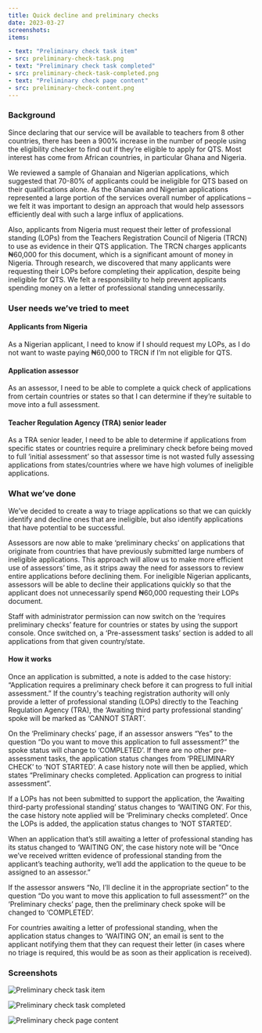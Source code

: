 ```yaml
---
title: Quick decline and preliminary checks
date: 2023-03-27
screenshots:
items:

- text: "Preliminary check task item"
- src: preliminary-check-task.png
- text: "Preliminary check task completed"
- src: preliminary-check-task-completed.png
- text: "Preliminary check page content"
- src: preliminary-check-content.png
---
```


### Background

Since declaring that our service will be available to teachers from 8 other countries, there has been a 900% increase in the number of people using the eligibility checker to find out if they’re eligible to apply for QTS. Most interest has come from African countries, in particular Ghana and Nigeria.

We reviewed a sample of Ghanaian and Nigerian applications, which suggested that 70-80% of applicants could be ineligible for QTS based on their qualifications alone. As the Ghanaian and Nigerian applications represented a large portion of the services overall number of applications – we felt it was important to design an approach that would help assessors efficiently deal with such a large influx of applications.


Also, applicants from Nigeria must request their letter of professional standing (LOPs) from the Teachers Registration Council of Nigeria (TRCN) to use as evidence in their QTS application. The TRCN charges applicants ₦60,000 for this document, which is a significant amount of money in Nigeria. Through research, we discovered that many applicants were requesting their LOPs before completing their application, despite being ineligible for QTS. We felt a responsibility to help prevent applicants spending money on a letter of professional standing unnecessarily.


### User needs we’ve tried to meet

#### Applicants from Nigeria
As a Nigerian applicant, I need to know if I should request my LOPs, as I do not want to waste paying ₦60,000 to TRCN if I’m not eligible for QTS.

#### Application assessor

As an assessor, I need to be able to complete a quick check of applications from certain countries or states so that I can determine if they’re suitable to move into a full assessment.

#### Teacher Regulation Agency (TRA) senior leader

As a TRA senior leader, I need to be able to determine if applications from specific states or countries require a preliminary check before being moved to full ‘initial assessment’ so that assessor time is not wasted fully assessing applications from states/countries where we have high volumes of ineligible applications.


### What we’ve done

We’ve decided to create a way to triage applications so that we can quickly identify and decline ones that are ineligible, but also identify applications that have potential to be successful.

Assessors are now able to make ‘preliminary checks’ on applications that originate from countries that have previously submitted large numbers of ineligible applications. This approach will allow us to make more efficient use of assessors’ time, as it strips away the need for assessors to review entire applications before declining them. For ineligible Nigerian applicants, assessors will be able to decline their applications quickly so that the applicant does not unnecessarily spend ₦60,000 requesting their LOPs document.

Staff with administrator permission can now switch on the ‘requires preliminary checks’ feature for countries or states by using the support console. Once switched on, a ‘Pre-assessment tasks’ section is added to all applications from that given country/state.

#### How it works

Once an application is submitted, a note is added to the case history: “Application requires a preliminary check before it can progress to full initial assessment.” If the country's teaching registration authority will only provide a letter of professional standing (LOPs) directly to the Teaching Regulation Agency (TRA), the ‘Awaiting third party professional standing’ spoke will be marked as ‘CANNOT START’.

On the ‘Preliminary checks’ page, if an assessor answers “Yes” to the question “Do you want to move this application to full assessment?” the spoke status will change to ‘COMPLETED’. If there are no other pre-assessment tasks, the application status changes from ‘PRELIMINARY CHECK’ to ‘NOT STARTED’. A case history note will then be applied, which states “Preliminary checks completed. Application can progress to initial assessment”.

If a LOPs has not been submitted to support the application, the ‘Awaiting third-party professional standing’ status changes to ‘WAITING ON’. For this, the case history note applied will be ‘Preliminary checks completed’. Once the LOPs is added, the application status changes to ‘NOT STARTED’.

When an application that’s still awaiting a letter of professional standing has its status changed to ‘WAITING ON’, the case history note will be “Once we’ve received written evidence of professional standing from the applicant’s teaching authority, we’ll add the application to the queue to be assigned to an assessor.”

If the assessor answers “No, I’ll decline it in the appropriate section” to the question “Do you want to move this application to full assessment?” on the ‘Preliminary checks’ page, then the preliminary check spoke will be changed to ‘COMPLETED’.

For countries awaiting a letter of professional standing, when the application status changes to ‘WAITING ON’, an email is sent to the applicant notifying them that they can request their letter (in cases where no triage is required, this would be as soon as their application is received).

### Screenshots

![Preliminary check task item](preliminary-check-task.png)

![Preliminary check task completed](preliminary-check-task-completed.png)

![Preliminary check page content](preliminary-check-content.png)
